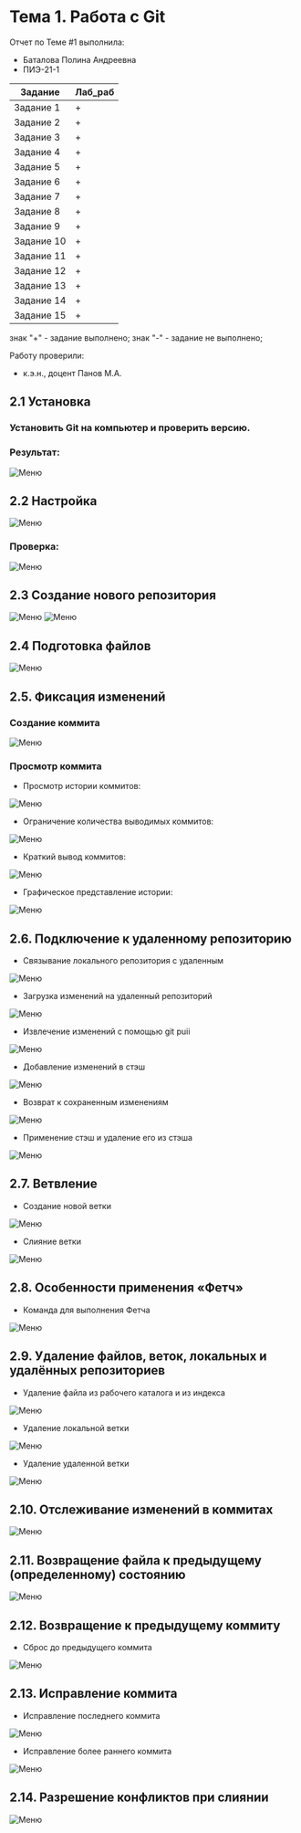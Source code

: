 # Тема 1. Работа с Git
Отчет по Теме #1 выполнила:
- Баталова Полина Андреевна
- ПИЭ-21-1

| Задание | Лаб_раб |
| ------ | ------ |
| Задание 1 | + |
| Задание 2 | + |
| Задание 3 | + |
| Задание 4 | + |
| Задание 5 | + |
| Задание 6 | + |
| Задание 7 | + |
| Задание 8 | + |
| Задание 9 | + |
| Задание 10 | + |
| Задание 11 | + |
| Задание 12 | + |
| Задание 13 | + |
| Задание 14 | + |
| Задание 15 | + |

знак "+" - задание выполнено; знак "-" - задание не выполнено;

Работу проверили:
- к.э.н., доцент Панов М.А.

## 2.1 Установка
### Установить Git на компьютер и проверить версию.
### Результат:
![Меню](https://github.com/polyyBa/Software_Engineering/blob/d91f0bb6d46a7848b9578808a0cb31432d12bb74/pi%D1%81ture/2.1.png)

## 2.2 Настройка
![Меню](https://github.com/polyyBa/Software_Engineering/blob/db8ced1ca6a9961cead383eb03ea80b0cb9c541c/pi%D1%81ture/2.2.png)
### Проверка:
![Меню](https://github.com/polyyBa/Software_Engineering/blob/27c943069fd8a26e111104f35df83b7bdd9dee36/pi%D1%81ture/2.3.png)

## 2.3 Создание нового репозитория
![Меню](https://github.com/polyyBa/Software_Engineering/blob/4d57589e094ab48bff86fbc32387691651f7bc58/pi%D1%81ture/2.4.png)
![Меню](https://github.com/polyyBa/Software_Engineering/blob/bada1cb06f5da7dffee209f22b5af06e292bf48e/pi%D1%81ture/2.5.png)

## 2.4 Подготовка файлов
![Меню](https://github.com/polyyBa/Software_Engineering/blob/7d8695149818524307c6c77306a5981254b44258/pi%D1%81ture/2.6.png)
## 2.5. Фиксация изменений
### Создание коммита
![Меню](https://github.com/polyyBa/Software_Engineering/blob/34f4029fb58d83bf63d7ba948dd178c5ce681a99/pi%D1%81ture/2%2C7.png)
### Просмотр коммита
- Просмотр истории коммитов:
  
![Меню](https://github.com/polyyBa/Software_Engineering/blob/81dfe5ced1fce34ff9136875516570d835152fcf/pi%D1%81ture/2.7_1.png)
- Ограничение количества выводимых коммитов:

![Меню](https://github.com/polyyBa/Software_Engineering/blob/071f3960d65a0734f693bf63a952caa2d73773da/pi%D1%81ture/2.7.2.png)
- Краткий вывод коммитов:

![Меню](https://github.com/polyyBa/Software_Engineering/blob/0f7a222a47168a9b9c50aac3f813df3e6cb315a8/pi%D1%81ture/2.7.3.png)
- Графическое представление истории:

![Меню](https://github.com/polyyBa/Software_Engineering/blob/0676106c2f808a55a20c732517ee05382d9ed484/pi%D1%81ture/2.7.4.png)
## 2.6. Подключение к удаленному репозиторию
- Связывание локального репозитория с удаленным

![Меню](https://github.com/polyyBa/Software_Engineering/blob/bba4bd8f6d94a85148dd1b37bb09098b944280de/pi%D1%81ture/2.8.png)
- Загрузка изменений на удаленный репозиторий

![Меню](https://github.com/polyyBa/Software_Engineering/blob/6b6e52d32e14220d44e764b4315e2ad95e658e05/pi%D1%81ture/2.8.1.png)
- Извлечение изменений с помощью git puii

![Меню](https://github.com/polyyBa/Software_Engineering/blob/2267dcf152216da1c413a5a46249d0faaa2ecad4/pi%D1%81ture/2.8.2.png)
- Добавление изменений в стэш

![Меню](https://github.com/polyyBa/Software_Engineering/blob/112be9fbf22a5bbfb98f878e72534d08fdea51f5/pi%D1%81ture/2.8.3.png)
- Возврат к сохраненным изменениям

![Меню](https://github.com/polyyBa/Software_Engineering/blob/ef224eed62f72c808baa320da74df7fca7c02881/pi%D1%81ture/2.8.4.png)
- Применение стэш и удаление его из стэша

![Меню](https://github.com/polyyBa/Software_Engineering/blob/ffe40c1a0fd24e9df37bb87614c26e5530582ca5/pi%D1%81ture/2.8.5.png)
## 2.7. Ветвление
- Создание новой ветки

![Меню](https://github.com/polyyBa/Software_Engineering/blob/439adccb99a0e4e8b4d8d363ee3eae488e391673/pi%D1%81ture/2.9.png)
- Слияние ветки

![Меню](https://github.com/polyyBa/Software_Engineering/blob/9fc0d9d95c1b5c6aee00e5c7e0e56ce490633f98/pi%D1%81ture/2.9.1.png)
## 2.8. Особенности применения «Фетч»
- Команда для выполнения Фетча

![Меню](https://github.com/polyyBa/Software_Engineering/blob/ea9119399d6f04d1de5dfde03b3c38c4f648dbdc/pi%D1%81ture/2.10.png)
## 2.9. Удаление файлов, веток, локальных и удалённых репозиториев
- Удаление файла из рабочего каталога и из индекса

![Меню](https://github.com/polyyBa/Software_Engineering/blob/f77df59cc76fb274d095064904aed2d5741040d0/pi%D1%81ture/2.11.png)
- Удаление локальной ветки

![Меню](https://github.com/polyyBa/Software_Engineering/blob/b7ba6e60317fd53fa3176ec150b2e7e928a9c032/pi%D1%81ture/2.11.1.png)
- Удаление удаленной ветки

![Меню](https://github.com/polyyBa/Software_Engineering/blob/e0cb7b7bd92856cd22d2c7a02c723853789bd1a6/pi%D1%81ture/2.11.2.png)
## 2.10. Отслеживание изменений в коммитах

![Меню](https://github.com/polyyBa/Software_Engineering/blob/dcb2f09ae1c56a1a4225cc41fc6a8a1ac69a1b18/pi%D1%81ture/2.12.png)
## 2.11. Возвращение файла к предыдущему (определенному) состоянию

![Меню](https://github.com/polyyBa/Software_Engineering/blob/017e83bd9876302f936f77c76430b062f2e9dbdb/pi%D1%81ture/2%2C12%2Cpng.png)
## 2.12. Возвращение к предыдущему коммиту
- Сброс до предыдущего коммита

![Меню](https://github.com/polyyBa/Software_Engineering/blob/62dae4d4cbc3f7974d56d9bb93556927b4066b08/pi%D1%81ture/2.13.png)
## 2.13. Исправление коммита
- Исправление последнего коммита

![Меню](https://github.com/polyyBa/Software_Engineering/blob/ade934cf897d7bb3e588541959dc780e9e9c225a/pi%D1%81ture/2.14.png)
- Исправление более раннего коммита

![Меню](https://github.com/polyyBa/Software_Engineering/blob/18f071f8fea88f4ee9396bdd6bbb64befba0bf96/pi%D1%81ture/2.14.1.png)
## 2.14. Разрешение конфликтов при слиянии

![Меню](https://github.com/polyyBa/Software_Engineering/blob/6d7121695b71f5674622480af730605e09e7a099/pi%D1%81ture/2.15.png)


